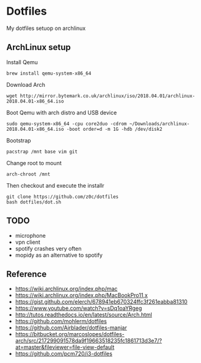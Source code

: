 # Dotfiles

My dotfiles setuop on archlinux

## ArchLinux setup

Install Qemu
```
brew install qemu-system-x86_64
```

Download Arch
```
wget http://mirror.bytemark.co.uk/archlinux/iso/2018.04.01/archlinux-2018.04.01-x86_64.iso
```

Boot Qemu with arch distro and USB device
```
sudo qemu-system-x86_64 -cpu core2duo -cdrom ~/Downloads/archlinux-2018.04.01-x86_64.iso -boot order=d -m 1G -hdb /dev/disk2
```

Bootstrap
```
pacstrap /mnt base vim git
```

Change root to mount
```
arch-chroot /mnt
```

Then checkout and execute the installr
```
git clone https://github.com/z0c/dotfiles
bash dotfiles/dot.sh
```

## TODO
- microphone
- vpn client
- spotify crashes very often
- mopidy as an alternative to spotify

## Reference

* https://wiki.archlinux.org/index.php/mac
* https://wiki.archlinux.org/index.php/MacBookPro11,x
* https://gist.github.com/elerch/678941eb670324ffc3f261eabba81310
* https://www.youtube.com/watch?v=sDq1oaYRgeg
* http://tutos.readthedocs.io/en/latest/source/Arch.html
* https://github.com/mohlerm/dotfiles
* https://github.com/Airblader/dotfiles-manjar
* https://bitbucket.org/marcoslopes/dotfiles-arch/src/217299091578da9f19663518235fc1861713d3e7/?at=master&fileviewer=file-view-default
* https://github.com/pcm720/i3-dotfiles
